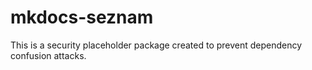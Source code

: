 # mkdocs-seznam

This is a security placeholder package created to prevent dependency confusion attacks.